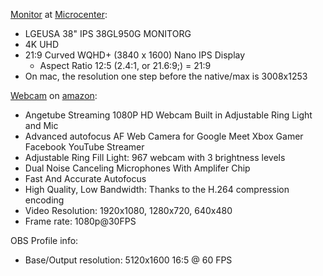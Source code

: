 

[Monitor](https://www.lg.com/us/monitors/lg-38GL950G-B-gaming-monitor) at [Microcenter](https://www.microcenter.com/support/618264/38GL950G_38):
- LGEUSA 38" IPS 38GL950G MONITORG
- 4K UHD
- 21:9 Curved WQHD+ (3840 x 1600) Nano IPS Display
  - Aspect Ratio 12:5 (2.4:1, or 21.6:9;) = 21:9
- On mac, the resolution one step before the native/max is 3008x1253

[Webcam](https://m.media-amazon.com/images/I/B1Ooy9meheL.pdf) on [amazon](https://www.amazon.com/Angetube-Streaming-Adjustable-Advanced-autofocus/dp/B07RXYG295):
- Angetube Streaming 1080P HD Webcam Built in Adjustable Ring Light and Mic
- Advanced autofocus AF Web Camera for Google Meet Xbox Gamer Facebook YouTube Streamer
- Adjustable Ring Fill Light: 967 webcam with 3 brightness levels
- Dual Noise Canceling Microphones With Amplifer Chip
- Fast And Accurate Autofocus
- High Quality, Low Bandwidth: Thanks to the H.264 compression encoding
- Video Resolution: 1920x1080, 1280x720, 640x480
- Frame rate: 1080p@30FPS


OBS Profile info:
- Base/Output resolution: 5120x1600 16:5 @ 60 FPS
